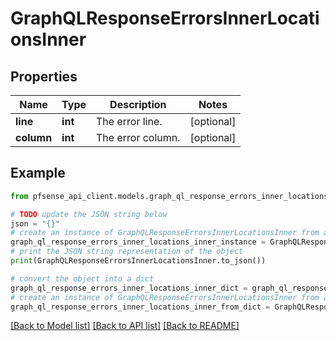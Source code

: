 # GraphQLResponseErrorsInnerLocationsInner


## Properties

Name | Type | Description | Notes
------------ | ------------- | ------------- | -------------
**line** | **int** | The error line. | [optional] 
**column** | **int** | The error column. | [optional] 

## Example

```python
from pfsense_api_client.models.graph_ql_response_errors_inner_locations_inner import GraphQLResponseErrorsInnerLocationsInner

# TODO update the JSON string below
json = "{}"
# create an instance of GraphQLResponseErrorsInnerLocationsInner from a JSON string
graph_ql_response_errors_inner_locations_inner_instance = GraphQLResponseErrorsInnerLocationsInner.from_json(json)
# print the JSON string representation of the object
print(GraphQLResponseErrorsInnerLocationsInner.to_json())

# convert the object into a dict
graph_ql_response_errors_inner_locations_inner_dict = graph_ql_response_errors_inner_locations_inner_instance.to_dict()
# create an instance of GraphQLResponseErrorsInnerLocationsInner from a dict
graph_ql_response_errors_inner_locations_inner_from_dict = GraphQLResponseErrorsInnerLocationsInner.from_dict(graph_ql_response_errors_inner_locations_inner_dict)
```
[[Back to Model list]](../README.md#documentation-for-models) [[Back to API list]](../README.md#documentation-for-api-endpoints) [[Back to README]](../README.md)


